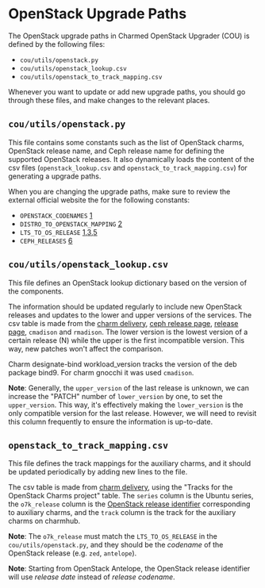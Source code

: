# OpenStack Upgrade Paths

The OpenStack upgrade paths in Charmed OpenStack Upgrader (COU) is defined by
the following files:

- `cou/utils/openstack.py`
- `cou/utils/openstack_lookup.csv`
- `cou/utils/openstack_to_track_mapping.csv`

Whenever you want to update or add new upgrade paths, you should go through
these files, and make changes to the relevant places.

## `cou/utils/openstack.py`

This file contains some constants such as the list of OpenStack charms,
OpenStack release name, and Ceph release name for defining the supported
OpenStack releases. It also dynamically loads the content of the csv files
(`openstack_lookup.csv` and `openstack_to_track_mapping.csv`) for generating a
upgrade paths.

When you are changing the upgrade paths, make sure to review the external
official website the for the following constants:

- `OPENSTACK_CODENAMES` [1][1]
- `DISTRO_TO_OPENSTACK_MAPPING` [2][2]
- `LTS_TO_OS_RELEASE` [1][1],[3][3],[5][5]
- `CEPH_RELEASES` [6][6]

## `cou/utils/openstack_lookup.csv`

This file defines an OpenStack lookup dictionary based on the version of the
components.

The information should be updated regularly to include new OpenStack releases and
updates to the lower and upper versions of the services. The csv table is made
from the [charm delivery][5], [ceph release page][6], [release page][7],
`cmadison` and `rmadison`. The lower version is the lowest version of a certain
release (N) while the upper is the first incompatible version.  This way, new
patches won't affect the comparison.

Charm designate-bind workload_version tracks the version of the deb package
bind9. For charm gnocchi it was used `cmadison`.

**Note**: Generally, the `upper_version` of the last release is unknown, we can increase
the "PATCH" number of `lower_version` by one, to set the `upper_version`. This
way, it's effectively making the `lower_version` is the only compatible version
for the last release. However, we will need to revisit this column frequently to
ensure the information is up-to-date.

## `openstack_to_track_mapping.csv`

This file defines the track mappings for the auxiliary charms, and it should be
updated periodically by adding new lines to the file.

The csv table is made from [charm delivery][5], using the "Tracks for the
OpenStack Charms project" table. The `series` column is the Ubuntu series, the
`o7k_release` column is the [OpenStack release identifier][1] corresponding to
auxiliary charms, and the `track` column is the track for the auxiliary charms
on charmhub.

**Note**: The `o7k_release` must match the `LTS_TO_OS_RELEASE` in the
`cou/utils/openstack.py`, and they should be the *codename* of the OpenStack
release (e.g. `zed`, `antelope`).

**Note**: Starting from OpenStack Antelope, the OpenStack release identifier
will use *release date* instead of *release codename*.


[1]: https://governance.openstack.org/tc/reference/release-naming.html
[2]: https://ubuntu.com/about/release-cycle#ubuntu
[3]: https://ubuntu.com/openstack/docs/supported-versions
[5]: https://docs.openstack.org/charm-guide/latest/project/charm-delivery.html#tracks-for-the-openstack-charms-project
[6]: https://docs.ceph.com/en/latest/releases/
[7]: https://releases.openstack.org/
